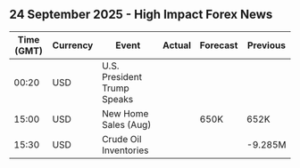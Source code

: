 ## 24 September 2025 - High Impact Forex News

| Time (GMT) | Currency | Event | Actual | Forecast | Previous |
|------|----------|-------|--------|----------|----------|
| 00:20 | USD | U.S. President Trump Speaks |  |  |  |
| 15:00 | USD | New Home Sales (Aug) |  | 650K | 652K |
| 15:30 | USD | Crude Oil Inventories |  |  | -9.285M |
